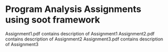 # Program Analysis Assignments using soot framework

Assignment1.pdf contains description of Assignment1
Assignment2.pdf contains description of Assignment2
Assignment3.pdf contains description of Assignment3
